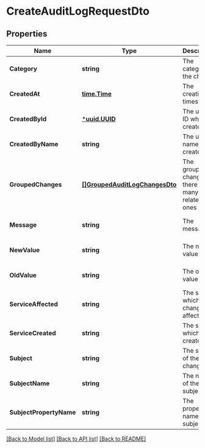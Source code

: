 # CreateAuditLogRequestDto

## Properties
Name | Type | Description | Notes
------------ | ------------- | ------------- | -------------
**Category** | **string** | The category of the change | [default to null]
**CreatedAt** | [**time.Time**](time.Time.md) | The creation timestamp | [optional] [default to null]
**CreatedById** | [***uuid.UUID**](uuid.UUID.md) | The user&#39;s ID who created | [optional] [default to null]
**CreatedByName** | **string** | The user&#39;s name who created | [optional] [default to null]
**GroupedChanges** | [**[]GroupedAuditLogChangesDto**](GroupedAuditLogChangesDTO.md) | The grouped changes if there are many related ones | [optional] [default to null]
**Message** | **string** | The message | [optional] [default to null]
**NewValue** | **string** | The new value | [optional] [default to null]
**OldValue** | **string** | The old value | [optional] [default to null]
**ServiceAffected** | **string** | The service which the change affects | [optional] [default to null]
**ServiceCreated** | **string** | The service which created | [default to null]
**Subject** | **string** | The subject of the change | [default to null]
**SubjectName** | **string** | The name of the subject | [optional] [default to null]
**SubjectPropertyName** | **string** | The property name of the subject | [optional] [default to null]

[[Back to Model list]](README.md#documentation-for-models) [[Back to API list]](../README.md#documentation-for-api-endpoints) [[Back to README]](../README.md)


